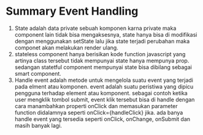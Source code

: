 # Summary Event Handling
1. State adalah data private sebuah komponen karna private maka component lain tidak bisa mengaksesnya, state hanya bisa di modifikasi dengan menggunakan setState lalu jika state terjadi perubahan maka componet akan melakukan render ulang.
2. stateless component hanya berisikan kode function javascript yang artinya class tersebut tidak mempunyai state hanya mempunya prop. sedangan statetful component mempunyai state bisa dibilang sebagai smart component.
3. Handle event adalah metode untuk mengelola suatu event yang terjadi pada elment atau komponen. event adalah suatu peristiwa yang dipicu pengguna terhadap element atau komponent. sebagai contoh ketika user mengklik tombol submit, event klik tersebut bisa di handle dengan cara manambahkan properti onClick dan memasukan parameter function didalamnya seperti onClick={handleClick} jika.
ada banya handle event yang tersedia seperti onClick, onChange, onSubmit dan masih banyak lagi.
